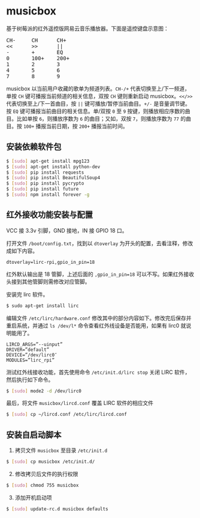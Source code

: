 # musicbox

基于树莓派的红外遥控版网易云音乐播放器。下面是遥控键盘示意图：

<pre>
CH-     CH      CH+  
<<      >>      ||   
-       +       EQ   
0       100+    200+ 
1       2       3    
4       5       6    
7       8       9    
</pre>

musicbox 以当前用户收藏的歌单为频道列表。`CH-/+` 代表切换至上/下一频道，单按 `CH` 键可播报当前频道的相关信息，双按 `CH` 键则重新启动 musicbox。`<</>>` 代表切换至上/下一首曲目，按 `||` 键可播放/暂停当前曲目。`+/-` 是音量调节键。按 `EQ` 键可播报当前曲目的相关信息。单/双按 `0` 至 `9` 按键，则播放相应序数的曲目。比如单按 `6`，则播放序数为 `6` 的曲目；又如，双按 `7`，则播放序数为 `77` 的曲目。按 `100+` 播报当前日期，按 `200+` 播报当前时间。

## 安装依赖软件包

```bash
$ [sudo] apt-get install mpg123
$ [sudo] apt-get install python-dev
$ [sudo] pip install requests
$ [sudo] pip install BeautifulSoup4
$ [sudo] pip install pycrypto
$ [sudo] pip install future
$ [sudo] npm install forever -g
```

## 红外接收功能安装与配置

VCC 接 3.3v 引脚，GND 接地，IN 接 GPIO 18 口。

打开文件 `/boot/config.txt`，找到以 `dtoverlay` 为开头的配置，去看注释，修改成如下内容。

```
dtoverlay=lirc-rpi,gpio_in_pin=18
```

红外默认输出是 18 管脚，上述后面的 `,gpio_in_pin=18` 可以不写。如果红外接收头接到其他管脚则需修改对应管脚。

安装完 lirc 软件。

```bash
$ sudo apt-get install lirc
```

编辑文件 `/etc/lirc/hardware.conf` 修改其中的部分内容如下。修改完后保存并重启系统，并通过 `ls /dev/l*` 命令查看红外线设备是否能用，如果有 lirc0 就说明能用了。

```
LIRCD_ARGS=”--uinput”  
DRIVER=”default”  
DEVICE=”/dev/lirc0″
MODULES=”lirc_rpi”  
```

测试红外线接收功能，首先使用命令 `/etc/init.d/lirc stop` 关闭 LIRC 软件，然后执行如下命令。

```bash
$ [sudo] mode2 -d /dev/lirc0
```

最后，将文件 `musicbox/lircd.conf` 覆盖 LIRC 软件的相应文件

```bash
$ [sudo] cp ~/lircd.conf /etc/lirc/lircd.conf
```

## 安装自启动脚本

1. 拷贝文件 `musicbox` 至目录 `/etc/init.d`

```bash
$ [sudo] cp musicbox /etc/init.d/
```

2. 修改拷贝后文件的执行权限

```bash
$ [sudo] chmod 755 musicbox
```

3. 添加开机启动项

```bash
$ [sudo] update-rc.d musicbox defaults
```
